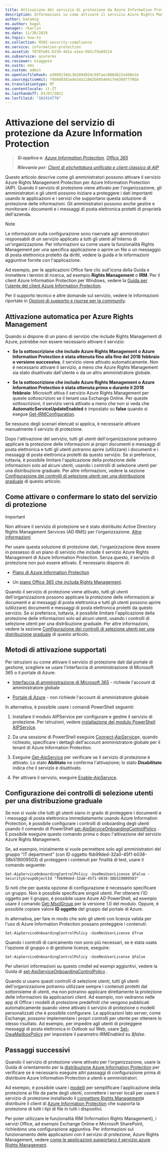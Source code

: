```yaml
---
title: Attivazione del servizio di protezione da Azure Information Protection (AIP)
description: Informazioni su come attivare il servizio Azure Rights Management Protection per proteggere documenti e messaggi di posta elettronica.
author: batamig
ms.author: bagol
manager: rkarlin
ms.date: 11/30/2019
ms.topic: how-to
ms.collection: M365-security-compliance
ms.service: information-protection
ms.assetid: f8707e01-b239-4d1a-a1ea-0d1cf9a8d214
ms.subservice: azurerms
ms.reviewer: esaggese
ms.suite: ems
ms.custom: admin
ms.openlocfilehash: e3089134dc3b289d024c507aec886d622e4d6e16
ms.sourcegitcommit: 74b8d03d1ede3da12842b84546417e63897778bb
ms.translationtype: MT
ms.contentlocale: it-IT
ms.lasthandoff: 03/07/2021
ms.locfileid: "102414770"
---
```

# <a name="activating-the-protection-service-from-azure-information-protection"></a>Attivazione del servizio di protezione da Azure Information Protection

>***Si applica a**: [Azure Information Protection](https://azure.microsoft.com/pricing/details/information-protection), [Office 365](https://download.microsoft.com/download/E/C/F/ECF42E71-4EC0-48FF-AA00-577AC14D5B5C/Azure_Information_Protection_licensing_datasheet_EN-US.pdf)*
>
>***Rilevante per**: [Client di etichettatura unificata e client classico di AIP](faqs.md#whats-the-difference-between-the-azure-information-protection-classic-and-unified-labeling-clients)*

Questo articolo descrive come gli amministratori possono attivare il servizio Azure Rights Management Protection per Azure Information Protection (AIP). Quando il servizio di protezione viene attivato per l'organizzazione, gli amministratori e gli utenti possono iniziare a proteggere i dati importanti usando le applicazioni e i servizi che supportano questa soluzione di protezione delle informazioni. Gli amministratori possono anche gestire e monitorare i documenti e i messaggi di posta elettronica protetti di proprietà dell'azienda.

> [!NOTE]
> Le informazioni sulla configurazione sono riservate agli amministratori responsabili di un servizio applicato a tutti gli utenti all'interno di un'organizzazione. Per informazioni su come usare la funzionalità Rights Management per una specifica applicazione o aprire un file o un messaggio di posta elettronica protetto da diritti, vedere la guida e le informazioni aggiuntive fornite con l'applicazione.
>
> Ad esempio, per le applicazioni Office fare clic sull'icona della Guida e immettere i termini di ricerca, ad esempio **Rights Management** o **IRM**. Per il client Azure Information Protection per Windows, vedere la [Guida per l'utente del client Azure Information Protection](./rms-client/clientv2-user-guide.md).
>
> Per il supporto tecnico e altre domande sul servizio, vedere le informazioni riportate in [Opzioni di supporto e risorse per la community](information-support.md#support-options-and-community-resources).

## <a name="automatic-activation-for-azure-rights-management"></a>Attivazione automatica per Azure Rights Management

Quando si dispone di un piano di servizio che include Rights Management di Azure, potrebbe non essere necessario attivare il servizio:

- **Se la sottoscrizione che include Azure Rights Management o Azure Information Protection è stata ottenuta fino alla fine del 2018 febbraio o versione successiva**, il servizio viene attivato automaticamente. Non è necessario attivare il servizio, a meno che Azure Rights Management sia stato disattivato dall'utente o da un altro amministratore globale.

- **Se la sottoscrizione che include Azure Rights Management o Azure Information Protection è stata ottenuta prima o durante il 2018 febbraio**: Microsoft attiva il servizio Azure Rights Management per queste sottoscrizioni se il tenant usa Exchange Online. Per queste sottoscrizioni, il servizio verrà attivato a meno che non si veda che **AutomaticServiceUpdateEnabled** è impostato su **false** quando si esegue [Get-IRMConfiguration](/powershell/module/exchange/encryption-and-certificates/get-irmconfiguration). 

Se nessuno degli scenari elencati si applica, è necessario attivare manualmente il servizio di protezione. 

Dopo l'attivazione del servizio, tutti gli utenti dell'organizzazione potranno applicare la protezione delle informazioni ai propri documenti e messaggi di posta elettronica e tutti gli utenti potranno aprire (utilizzare) i documenti e i messaggi di posta elettronica protetti da questo servizio. Se si preferisce, tuttavia, è possibile limitare l'applicazione della protezione delle informazioni solo ad alcuni utenti, usando i controlli di selezione utenti per una distribuzione graduale. Per altre informazioni, vedere la sezione [Configurazione dei controlli di selezione utenti per una distribuzione graduale](#configuring-onboarding-controls-for-a-phased-deployment) di questo articolo.

## <a name="how-to-activate-or-confirm-the-status-of-the-protection-service"></a>Come attivare o confermare lo stato del servizio di protezione 

> [!IMPORTANT]
> Non attivare il servizio di protezione se è stato distribuito Active Directory Rights Management Services (AD RMS) per l'organizzazione. [Altre informazioni](prepare-environment-adrms.md)

Per usare questa soluzione di protezione dati, l'organizzazione deve essere in possesso di un piano di servizio che include il servizio Azure Rights Management di Azure Information Protection. Senza questo, il servizio di protezione non può essere attivato. È necessario disporre di:

- [Piano di Azure Information Protection](https://www.microsoft.com/cloud-platform/azure-information-protection-pricing) 

- Un [piano Office 365 che includa Rights Management](https://download.microsoft.com/download/E/C/F/ECF42E71-4EC0-48FF-AA00-577AC14D5B5C/Azure_Information_Protection_licensing_datasheet_EN-US.pdf).

Quando il servizio di protezione viene attivato, tutti gli utenti dell'organizzazione possono applicare la protezione delle informazioni ai documenti e ai messaggi di posta elettronica e tutti gli utenti possono aprire (utilizzare) documenti e messaggi di posta elettronica protetti da questo servizio. Se si preferisce, tuttavia, è possibile limitare l'applicazione della protezione delle informazioni solo ad alcuni utenti, usando i controlli di selezione utenti per una distribuzione graduale. Per altre informazioni, vedere la sezione [Configurazione dei controlli di selezione utenti per una distribuzione graduale](#configuring-onboarding-controls-for-a-phased-deployment) di questo articolo.

## <a name="supported-activation-methods"></a>Metodi di attivazione supportati

Per istruzioni su come attivare il servizio di protezione dati dal portale di gestione, scegliere se usare l'interfaccia di amministrazione di Microsoft 365 o il portale di Azure:

- [Interfaccia di amministrazione di Microsoft 365](activate-office365.md) - richiede l'account di amministratore globale

- [Portale di Azure](activate-azure.md) - non richiede l'account di amministratore globale

In alternativa, è possibile usare i comandi PowerShell seguenti:

1. Installare il modulo AIPService per configurare e gestire il servizio di protezione. Per istruzioni, vedere [installazione del modulo PowerShell AIPService](install-powershell.md).

2. Da una sessione di PowerShell eseguire [Connect-AipService](/powershell/module/aipservice/connect-aipservice)e, quando richiesto, specificare i dettagli dell'account amministratore globale per il tenant di Azure Information Protection.

3. Eseguire [Get-AipService](/powershell/module/aipservice/get-aipservice) per verificare se il servizio di protezione è attivato. Lo stato **Abilitato** ne conferma l'attivazione; lo stato **Disabilitato** indica che il servizio è disattivato.

4. Per attivare il servizio, eseguire [Enable-AipService](/powershell/module/aipservice/enable-aipservice).

## <a name="configuring-onboarding-controls-for-a-phased-deployment"></a>Configurazione dei controlli di selezione utenti per una distribuzione graduale
Se non si vuole che tutti gli utenti siano in grado di proteggere i documenti e i messaggi di posta elettronica immediatamente usando Azure Information Protection, è possibile configurare i controlli di onboarding degli utenti usando il comando di PowerShell [set-AipServiceOnboardingControlPolicy](/powershell/module/aipservice/set-aipserviceonboardingcontrolpolicy) . È possibile eseguire questo comando prima o dopo l'attivazione del servizio Azure Rights Management.

Se, ad esempio, inizialmente si vuole permettere solo agli amministratori del gruppo "IT department" (con ID oggetto fbb99ded-32a0-45f1-b038-38b519009503) di proteggere i contenuti per finalità di test, usare il comando seguente:

```
Set-AipServiceOnboardingControlPolicy -UseRmsUserLicense $False -SecurityGroupObjectId "fbb99ded-32a0-45f1-b038-38b519009503"
```

Si noti che per questa opzione di configurazione è necessario specificare un gruppo. Non è possibile specificare singoli utenti. Per ottenere l'ID oggetto per il gruppo, è possibile usare Azure AD PowerShell, ad esempio usare il comando [Get-MsolGroup](/powershell/msonline/v1/get-msolgroup) per la versione 1.0 del modulo. Oppure, è possibile copiare valore **ID oggetto** del gruppo dal portale di Azure.

In alternativa, per fare in modo che solo gli utenti con licenza valida per l'uso di Azure Information Protection possano proteggere i contenuti:

```
Set-AipServiceOnboardingControlPolicy -UseRmsUserLicense $True
```

Quando i controlli di caricamento non sono più necessari, se è stata usata l'opzione di gruppo o di gestione licenze, eseguire:

```
Set-AipServiceOnboardingControlPolicy -UseRmsUserLicense $False
```

Per ulteriori informazioni su questo cmdlet ed esempi aggiuntivi, vedere la Guida di [set-AipServiceOnboardingControlPolicy](/powershell/module/aipservice/set-aipserviceonboardingcontrolpolicy) .

Quando si usano questi controlli di selezione utenti, tutti gli utenti dell'organizzazione potranno utilizzare sempre i contenuti protetti dal sottoinsieme di utenti, ma non potranno applicare direttamente la protezione delle informazioni da applicazioni client. Ad esempio, non vedranno nelle app di Office i modelli di protezione predefiniti che vengono pubblicati automaticamente quando viene attivato il servizio di protezione o modelli personalizzati che è possibile configurare. Le applicazioni lato server, come Exchange, possono implementare i propri controlli per utente per ottenere lo stesso risultato. Ad esempio, per impedire agli utenti di proteggere messaggi di posta elettronica in Outlook sul Web, usare [Set-OwaMailboxPolicy](/powershell/module/exchange/client-access/set-owamailboxpolicy) per impostare il parametro *IRMEnabled* su *$false*.


## <a name="next-steps"></a>Passaggi successivi
Quando il servizio di protezione viene attivato per l'organizzazione, usare la Guida di orientamento per la [distribuzione Azure Information Protection](deployment-roadmap.md) per verificare se è necessario eseguire altri passaggi di configurazione prima di distribuire Azure Information Protection a utenti e amministratori. 

Ad esempio, è possibile usare i [modelli](configure-policy-templates.md) per semplificare l'applicazione della protezione ai file da parte degli utenti, connettere i server locali per usare il servizio di protezione installando il [connettore Rights Management](deploy-rms-connector.md)e distribuire il client di [Azure Information Protection](./rms-client/aip-client.md) che supporta la protezione di tutti i tipi di file in tutti i dispositivi. 

Per poter utilizzare le funzionalità IRM (Information Rights Management), i servizi Office, ad esempio Exchange Online e Microsoft SharePoint, richiedono una configurazione aggiuntiva. Per informazioni sul funzionamento delle applicazioni con il servizio di protezione, Azure Rights Management, vedere [come le applicazioni supportano il servizio azure Rights Management](applications-support.md).

